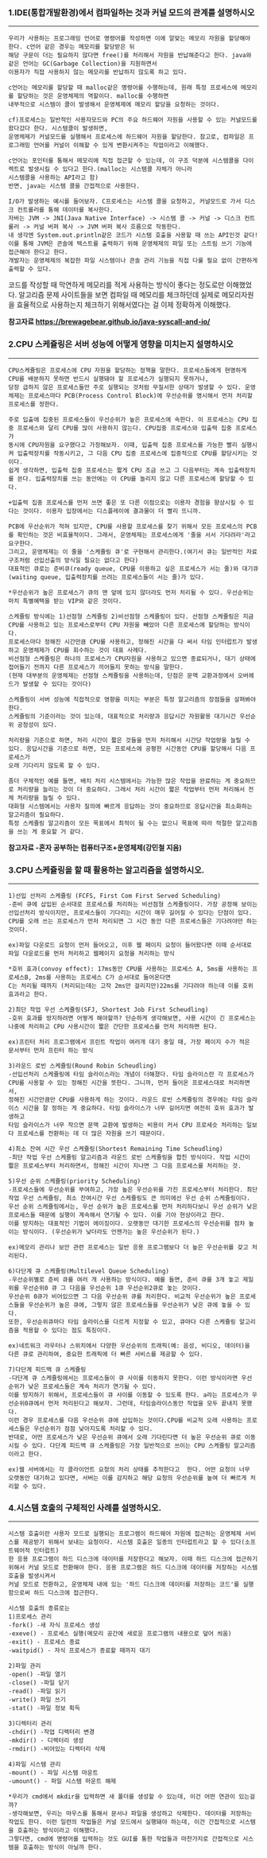 ### 1.IDE(통합개발환경)에서 컴파일하는 것과 커널 모드의 관계를 설명하시오

* * *

    우리가 사용하는 프로그래밍 언어로 명령어를 작성하면 이에 알맞는 메모리 자원을 할당해야 한다. c언어 같은 경우는 메모리를 할당받은 뒤 
    해당 구문이 더는 필요하지 않다면 free()를 처리해서 자원을 반납해준다고 한다. java와 같은 언어는 GC(Garbage Collection)을 지원하면서
    이용자가 직접 사용하지 않는 메모리를 반납하지 않도록 하고 있다.

    c언어는 메모리를 할당할 때 malloc같은 명령어를 수행하는데, 원래 특정 프로세스에 메모리를 할당하는 것은 운영체제의 역할이다. malloc를 수행하면
    내부적으로 시스템이 콜이 발생해서 운영체제에 메모리 할당을 요청하는 것이다.

    cf)프로세스는 일반적인 사용자모드와 PC의 주요 하드웨어 자원을 사용할 수 있는 커널모드를 왔다갔다 한다. 시스템콜이 발생하면,
    운영체제가 커널모드를 실행해서 프로세스에 하드웨어 자원을 할당한다. 참고로, 컴파일은 프로그래밍 언어를 커널이 이해할 수 있게 변환시켜주는 작업이라고 이해했다.

    c언어는 포인터를 통해서 메모리에 직접 접근할 수 있는데, 이 구조 덕분에 시스템콜을 다이렉트로 발생시킬 수 있다고 한다.(malloc는 시스템콜 자체가 아니라 
    시스템콜을 사용하는 API라고 함)
    반면, java는 시스템 콜을 간접적으로 사용한다.

    I/O가 발생하는 예시를 들어보자. C프로세스는 시스템 콜을 요청하고, 커널모드로 가서 디스크 컨트롤러를 통해 데이터를 복사한다. 
    자바는 JVM -> JNI(Java Native Interface) -> 시스템 콜 -> 커널 -> 디스크 컨트롤러 -> 커널 버퍼 복사 -> JVM 버퍼 복사 흐름으로 작동한다.
    내 생각엔 System.out.println같은 코드가 시스템 호출을 사용할 때 쓰는 API인것 같다! 이를 통해 JVM은 콘솔에 텍스트를 출력하기 위해 운영체제의 파일 또는 스트림 쓰기 기능에 접근해야 한다고 한다.
    개발자는 운영체제의 복잡한 파일 시스템이나 콘솔 관리 기능을 직접 다룰 필요 없이 간편하게 출력할 수 있다.

코드를 작성할 때 막연하게 메모리를 적게 사용하는 방식이 좋다는 정도로만 이해했었다. 알고리즘 문제 사이트들을 보면 컴파일 때 메모리를 체크하던데 실제로 메모리자원을 효율적으로 사용하는지
체크하기 위해서였다는 걸 이제 정확하게 이해했다.




__참고자료 https://brewagebear.github.io/java-syscall-and-io/__

### 2.CPU 스케쥴링은 서버 성능에 어떻게 영향을 미치는지 설명하시오

* * *

    CPU스케쥴링은 프로세스에 CPU 자원을 할당하는 정책을 말한다. 프로세스들에게 현명하게 CPU를 배분하지 못하면 반드시 실행돼야 할 프로세스가 실행되지 못하거나,
    당장 급하지 않은 프로세스들만 주로 실행되는 것처럼 무질서한 상태가 발생할 수 있다. 운영체제는 프로세스마다 PCB(Process Control Block)에 우선순위를 명시해서 먼저 처리할 프로세스를 정한다.

    주로 입출에 집중된 프로세스들이 우선순위가 높은 프로세스에 속한다. 이 프로세스는 CPU 집중 프로세스와 달리 CPU를 많이 사용하지 않는다. CPU집중 프로세스와 입출력 집중 프로세스가
    동시에 CPU자원을 요구했다고 가정해보자. 이때, 입출력 집중 프로세스를 가능한 빨리 실행시켜 입출력장치를 작동시키고, 그 다음 CPU 집중 프로세스에 집중적으로 CPU를 할당시키는 것이다.
    쉽게 생각하면, 입출력 집중 프로세스는 짧게 CPU 조금 쓰고 그 다음부터는 계속 입출력장치를 쓴다. 입출력장치를 쓰는 동안에는 이 CPU를 놀리지 않고 다른 프로세스에 할당할 수 있다.

    +입출력 집중 프로세스를 먼저 쓰면 좋은 또 다른 이점으로는 이용자 경험을 향상시킬 수 있다는 것이다. 이용자 입장에서는 디스플레이에 결과물이 더 빨리 뜨니까.

    PCB에 우선순위가 적혀 있지만, CPU를 사용할 프로세스를 찾기 위해서 모든 프로세스의 PCB를 확인하는 것은 비효율적이다. 그래서, 운영체제는 프로세스에게 '줄을 서서 기다려라'라고 요구한다.   
    그리고, 운영체제는 이 줄을 '스케쥴링 큐'로 구현해서 관리한다.(여기서 큐는 일반적인 자료구조처럼 선입선출의 방식일 필요는 없다고 한다) 
    대표적인 큐로는 준비큐(ready queue, CPU를 이용하고 싶은 프로세스가 서는 줄)와 대기큐(waiting queue, 입출력장치를 쓰려는 프로세스들이 서는 줄)가 있다.

    *우선순위가 높은 프로세스가 큐의 맨 앞에 있지 않더라도 먼저 처리될 수 있다. 우선순위는 마치 특별혜택을 받는 VIP와 같은 것이다.

    스케쥴링 방식에는 1)선점형 스케쥴링 2)비선점형 스케쥴링이 있다. 선점형 스케쥴링은 지금 CPU를 사용하고 있는 프로세스로부터 CPU 자원을 빼았아 다른 프로세스에 할당하는 방식이다.
    프로세스마다 정해진 시간만큼 CPU를 사용하고, 정해진 시간을 다 써서 타임 인터럽트가 발생하고 운영체제가 CPU를 회수하는 것이 대표 사례다.
    비선점형 스케쥴링은 하나의 프로세스가 CPU자원을 사용하고 있으면 종료되거나, 대기 상태에 접어들기 전까지 다른 프로세스가 끼어들지 못하는 방식을 말한다. 
    (현재 대부분의 운영체제는 선점형 스케쥴링을 사용하는데, 단점은 문맥 교환과정에서 오버헤드가 발생할 수 있다는 것이다)

    스케쥴링이 서버 성능에 직접적으로 영향을 미치는 부분은 특정 알고리즘의 장점들을 살펴봐야 한다. 
    스케쥴링의 기준이라는 것이 있는데, 대표적으로 처리량과 응답시간 자원활용 대기시간 우선순위 공정성이 있다. 

    처리량을 기준으로 하면, 처리 시간이 짧은 것들을 먼저 처리해서 시간당 작업량을 늘릴 수 있다. 응답시간을 기준으로 하면, 모든 프로세스에 공평한 시간동안 CPU를 할당해서 다음 프로세스가   
    오래 기다리지 않도록 할 수 있다.

    좀더 구체적인 예를 들면, 배치 처리 시스템에서는 가능한 많은 작업을 완료하는 게 중요하므로 처리량을 늘리는 것이 더 중요하다. 그래서 처리 시간이 짧은 작업부터 먼저 처리해서 전체 처리량을 늘릴 수 있다.
    대화형 시스템에서는 사용자 질의에 빠르게 응답하는 것이 중요하므로 응답시간을 최소화하는 알고리즘이 필요하다. 
    특정 스케쥴링 알고리즘이 모든 목표에서 최적이 될 수는 없으니 목표에 따라 적절한 알고리즘을 쓰는 게 중요할 거 같다.


__참고자료 -혼자 공부하는 컴퓨터구조+운영체제(강민철 지음)__

### 3.CPU 스케쥴링을 할 때 활용하는 알고리즘을 설명하시오.
* * *
    1)선입 선처리 스케쥴링 (FCFS, First Com First Served Scheduling)
    -준비 큐에 삽입된 순서대로 프로세스를 처리하는 비선점형 스케쥴링이다. 가장 공정해 보이는 선입선처리 방식이지만, 프로세스들이 기다리는 시간이 매우 길어질 수 있다는 단점이 있다.
    CPU를 오래 쓰는 프로세스가 먼저 처리되면 그 시간 동안 다른 프로세스들은 기다려야만 하는 것이다. 

    ex)파일 다운로드 요청이 먼저 들어오고, 이후 웹 페이지 요청이 들어왔다면 이때 순서대로 파일 다운로드를 먼저 처리하고 웹페이지 요청을 처리하는 방식
    
    *호위 효과(convoy effect): 17ms동안 CPU를 사용하는 프로세스 A, 5ms를 사용하는 프로세스B, 2ms를 사용하는 프로세스 C가 순서대로 들어온다면
    C는 처리될 때까지 (처리되는데는 고작 2ms만 걸리지만)22ms를 기다려야 하는데 이를 호위효과라고 한다. 
    
    2)최단 작업 우선 스케쥴링(SFJ, Shortest Job First Scheudling)
    -호위 효과를 방지하려면 어떻게 해야할까? 단순하게 생각해보면, 사용 시간이 긴 프로세스는 나중에 처리하고 CPU 사용시간이 짧은 간단한 프로세스를 먼저 처리하면 된다.
    
    ex)프린터 처리 프로그램에서 프린트 작업이 여러개 대기 중일 때, 가장 페이지 수가 적은 문서부터 먼저 프린터 하는 방식

    3)라운드 로빈 스케쥴링(Round Robin Scheudling)
    -선입선처리 스케쥴링에 타임 슬라이스라는 개념이 더해졌다. 타임 슬라이스란 각 프로세스가 CPU를 사용할 수 있는 정해진 시간을 뜻한다. 그니까, 먼저 들어온 프로세스대로 처리하면서,
    정해진 시간만큼만 CPU를 사용하게 하는 것이다. 라운드 로빈 스케쥴링의 경우에는 타임 슬라이스 시간을 잘 정하는 게 중요하다. 타임 슬라이스가 너무 길어지면 여전히 호위 효과가 발생하고    
    타임 슬라이스가 너무 작으면 문맥 교환에 발생하는 비용이 커서 CPU 프로세슷 처리하는 일보다 프로세스를 전환하는 데 더 많은 자원을 쓰기 때문이다.
 
    4)최소 잔여 시간 우선 스케쥴링(Shortest Remaining Time Scheudling) 
    -최단 작업 우선 스케쥴링 알고리즘과 라운드 로빈 스케쥴링을 합친 방식이다. 작업 시간이 짧은 프로세스부터 처리하면서, 정해진 시간이 지나면 그 다음 프로세스를 처리하는 것.

    5)우선 순위 스케쥴링(priority Scheduling)
    -프로세스들에 우선순위를 부여하고, 가장 높은 우선순위를 가진 프로세스부터 처리한다. 최단 작업 우선 스케쥴링, 최소 잔여시간 우선 스케쥴링도 큰 의미에선 우선 순위 스케쥴링이다.
    우선 순위 스케쥴링에서는, 우선 순위가 높은 프로세스를 먼저 처리하다보니 우선 순위가 낮은 프로세스들 때문에 실행이 계속해서 연기될 수 있다. 이를 기아 현상이라고 한다.
    이를 방지하는 대표적인 기법이 에이징이다. 오랫동안 대기한 프로세스의 우선순위를 점차 높이는 방식이다. (우선순위가 낮더라도 언젠가는 높은 우선순위가 된다.)

    ex)메모리 관리나 보안 관련 프로세스는 일반 응용 프로그램보다 더 높은 우선순위를 갖고 처리된다.

    6)다단계 큐 스케쥴링(Multilevel Queue Scheduling)
    -우선순위별로 준비 큐를 여러 개 사용하는 방식이다. 예를 들면, 준비 큐를 3개 놓고 제일 위를 우선순위0 큐 그 다음을 우선순위 1큐 우선순위2큐로 놓는 것이다.
    우선순위 0큐가 비어있으면 그 다음 우선순위 큐를 처리한다. 비교적 우선순위가 높은 프로세스들을 우선순위가 높은 큐에, 그렇지 않은 프로세스들을 우선순위가 낮은 큐에 놓을 수 있다.
    또한, 우선순위큐마다 타임 슬라이스를 다르게 지정할 수 있고, 큐마다 다른 스케쥴링 알고리즘을 적용할 수 있다는 점도 특징이다.

    ex)네트워크 라우터나 스위치에서 다양한 우선순위의 트래픽(예: 음성, 비디오, 데이터)을 다른 큐로 관리하여, 중요한 트래픽에 더 빠른 서비스를 제공할 수 있다.
    
    7)다단계 피드백 큐 스케쥴링
    -다단계 큐 스케쥴링에서는 프로세스들이 큐 사이를 이동하지 못한다. 이런 방식이라면 우선 순위가 낮은 프로세스들은 계속 처리가 연기될 수 있다.    
    이를 방지하기 위해서, 프로세스들이 큐 사이를 이동할 수 있도록 한다. a라는 프로세스가 우선순위0큐에서 먼저 처리된다고 해보자. 그런데, 타임슬라이스동안 작업을 모두 끝내지 못했다.  
    이런 경우 프로세스를 다음 우선순위 큐에 삽입하는 것이다.CPU를 비교적 오래 사용하는 프로세스들은 우선순위가 점점 낮아지도록 처리할 수 있다. 
    반대로, 어떤 프로세스가 낮은 우선순위 큐에서 오래 기다린다면 더 높은 우선순위 큐로 이동시킬 수 있다. 다단계 피드백 큐 스케쥴링은 가장 일반적으로 쓰이는 CPU 스케쥴링 알고리즘이라고 한다.

    ex)웹 서버에서는 각 클라이언트 요청의 처리 상태를 추적한다고  한다. 어떤 요청이 너무 오랫동안 대기하고 있다면, 서버는 이를 감지하고 해당 요청의 우선순위를 높여 더 빠르게 처리할 수 있다.

### 4.시스템 호출의 구체적인 사례를 설명하시오.
* * *
    시스템 호출이란 사용자 모드로 실행되는 프로그램이 하드웨어 자원에 접근하는 운영체제 서비스를 제공받기 위해서 보내는 요청이다. 시스템 호출은 일종의 인터럽트라고 할 수 있다(소프트웨어적 인터럽트)
    한 응용 프로그램이 하드 디스크에 데이터를 저장한다고 해보자. 이때 하드 디스크에 접근하기 위해서 커널 모드로 전환해야 한다. 응용 프로그램은 하드 디스크에 데이터를 저장하는 시스템 호출을 발생시켜서 
    커널 모드로 전환하고, 운영체제 내에 있는 '하드 디스크에 데이터를 저장하는 코드'를 실행함으로써 하드 디스크에 접근한다. 

    시스템 호출의 종류로는 
    1)프로세스 관리 
    -fork() -새 자식 프로세스 생성
    -exeve() - 프로세스 실행(메모리 공간에 새로운 프로그램의 내용으로 덮어 씌움)
    -exit() - 프로세스 종료
    -waitpid() - 자식 프로세스가 종료할 때까지 대기

    2)파일 관리
    -open() -파일 열기
    -close() -파일 닫기
    -read() -파일 읽기
    -write() 파일 쓰기
    -stat() -파일 정보 획득

    3)디렉터리 관리
    -chdir() -작업 디렉터리 변경
    -mkdir() - 디렉터리 생성
    -rmdir() -비어있는 디렉터리 삭제

    4)파일 시스템 관리
    -mount() - 파일 시스템 마운트
    -umount() - 파일 시스템 마운트 해제

    *우리가 cmd에서 mkdir을 입력하면 새 폴더를 생성할 수 있는데, 이건 어떤 연관이 있는걸까?
    -생각해보면, 우리는 마우스를 통해서 문서나 파일을 생성하고 삭제한다. 데이터를 저장하는 작업도 한다. 이런 일련의 작업들은 커널 모드에서 실행돼야 하는데, 이건 간접적으로 시스템을 호출하는 방식이라고 이해했다.
    그렇다면, cmd에 명령어를 입력하는 것도 GUI를 통한 작업들과 마찬가지로 간접적으로 시스템을 호출하는 방식이 아닐까 한다.